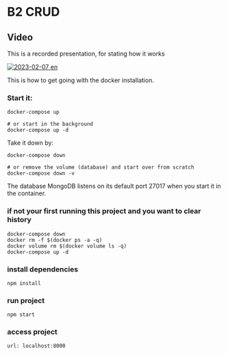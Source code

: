 # B2 CRUD
Video
-----------------------------

This is a recorded presentation, for stating how it works

[![2023-02-07 en]()](https://youtu.be/8Zki-S-kFgE)


This is how to get going with the docker installation.

### Start it:

```
docker-compose up

# or start in the background
docker-compose up -d
```

Take it down by:

```
docker-compose down

# or remove the volume (database) and start over from scratch
docker-compose down -v
```

The database MongoDB listens on its default port 27017 when you start it in the container.


### if not your first running this project and you want to clear history

```
docker-compose down
docker rm -f $(docker ps -a -q)
docker volume rm $(docker volume ls -q)
docker-compose up -d
```


### install dependencies
```
npm install
```


### run project
```
npm start
```


### access project
```
url: localhost:8000
```